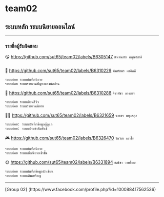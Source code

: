 # team02
## ระบบหลัก ระบบนิยายออนไลน์

<hr/>

### รายชื่อผู้รับผิดชอบ


😘 https://github.com/sut65/team02/labels/B6305147     ``นันท์นภัส มนุษย์ชาติ``
```

```

🥦 https://github.com/sut65/team02/labels/B6310226     ``นันทัชพร ผาอิดดี``
```
ระบบย่อย ระบบบันทึกนิยาย 
ระบบย่อย ระบบรายงานปัญหาของนักอ่าน 
```
🍁 https://github.com/sut65/team02/labels/B6310288      ``จีราพัชร กางสาร``
```
ระบบย่อย ระบบเขียนรีวิว
ระบบย่อย ระบบรายงานนิยาย
```
🧘🏻 https://github.com/sut65/team02/labels/B6321659     ``วงศธร พยุงสกุล``
```
ระบบย่อย: ระบบบันทึกข้อมูลผู้ดูแล
ระบบย่อย: ระบบประชาสัมพันธ์
```
🎮 https://github.com/sut65/team02/labels/B6326470     ``วันวิสา เถาโท``
```
ระบบย่อย ระบบบันทึกนิยาย
ระบบย่อย ระบบเพิ่มนิยายเข้าชั้น
```
🌞 https://github.com/sut65/team02/labels/B6331894    ``ชลธิชา วาทโยธา``
```
ระบบย่อย ระบบบันทึกข้อมูลนักเขียน
ระบบย่อย ระบบเติมเหรียญ
```
<hr/>
[Group 02] (https://www.facebook.com/profile.php?id=100088417562536)
